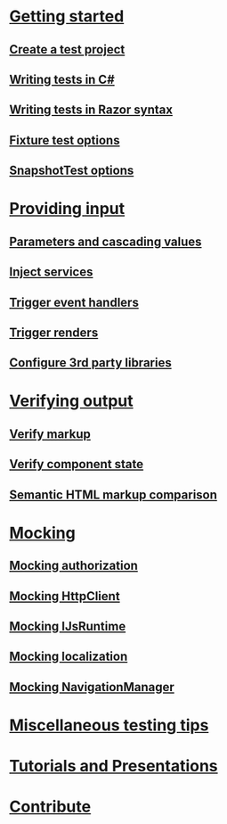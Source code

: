 # [Getting started](xref:getting-started)
## [Create a test project](xref:create-test-project)
## [Writing tests in C#](xref:writing-csharp-tests)
## [Writing tests in Razor syntax](xref:writing-razor-tests)
## [Fixture test options](xref:fixture-options)
## [SnapshotTest options](xref:snapshot-options)

# [Providing input](xref:providing-input)
## [Parameters and cascading values](xref:passing-parameters-to-components)
## [Inject services](xref:inject-services-into-components)
## [Trigger event handlers](xref:trigger-event-handlers)
## [Trigger renders](xref:trigger-renders)
## [Configure 3rd party libraries](xref:configure-3rd-party-libs)

# [Verifying output](xref:verifying-output)
## [Verify markup](xref:verify-markup)
## [Verify component state](xref:verify-component-state)
## [Semantic HTML markup comparison](xref:semantic-html-comparison)

# [Mocking](xref:mocking)
## [Mocking authorization](xref:mocking-auth)
## [Mocking HttpClient](xref:mocking-httpclient)
## [Mocking IJsRuntime](xref:mocking-ijsruntime)
## [Mocking localization](xref:mocking-localizer)
## [Mocking NavigationManager](xref:mocking-navigation-manager)

# [Miscellaneous testing tips](xref:misc-test-tips)
# [Tutorials and Presentations](tutorials-and-presentations.md)
# [Contribute](contribute.md)
